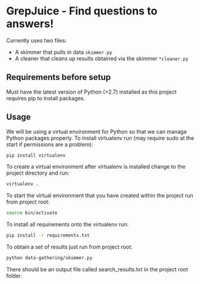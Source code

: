 # GrepJuice - Find questions to answers!

Currently uses two files:
- A skimmer that pulls in data `skimmer.py`
- A cleaner that cleans up results obtained via the skimmer `*cleaner.py`

## Requirements before setup

Must have the latest version of Python (>2.7) installed as this project requires pip to install packages.

## Usage
We will be using a virtual environment for Python so that we can manage Python packages properly. To install virtualenv run (may require sudo at the start if permissions are a problem):
```bash
pip install virtualenv
```
To create a virtual environment after virtualenv is installed change to the project directory and run:
```bash
virtualenv .
```

To start the virtual environment that you have created within the project run from project root:
```bash
source bin/activate
```

To install all requirements onto the virtualenv run:
```bash
pip install -r requirements.txt
```

To obtain a set of results just run from project root:
```bash
python data-gathering/skimmer.py
```

There should be an output file called search_results.txt in the project root folder.
